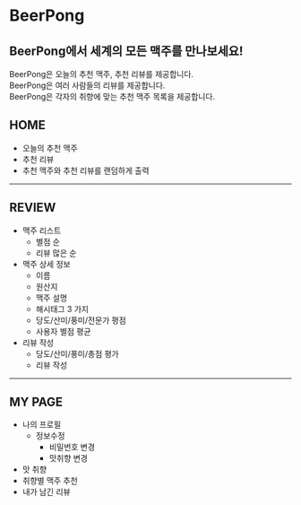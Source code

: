 # BeerPong

## BeerPong에서 세계의 모든 맥주를 만나보세요!
BeerPong은 오늘의 추천 맥주, 추천 리뷰를 제공합니다.\
BeerPong은 여러 사람들의 리뷰를 제공합니다.\
BeerPong은 각자의 취향에 맞는 추천 맥주 목록을 제공합니다.
## HOME
* 오늘의 추천 맥주
* 추천 리뷰
* 추천 맥주와 추천 리뷰를 랜덤하게 출력
---
## REVIEW
* 맥주 리스트
  * 별점 순
  * 리뷰 많은 순
* 맥주 상세 정보
  * 이름
  * 원산지
  * 맥주 설명
  * 해시태그 3 가지
  * 당도/산미/풍미/전문가 평점
  * 사용자 별점 평균
* 리뷰 작성
  * 당도/산미/풍미/총점 평가
  * 리뷰 작성
---
## MY PAGE
* 나의 프로필
  * 정보수정
    * 비밀번호 변경
    * 맛취향 변경
* 맛 취향 
* 취향별 맥주 추천
* 내가 남긴 리뷰

